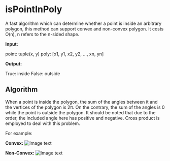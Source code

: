 # isPointInPoly
A fast algorithm which can determine whether a point is inside an arbitrary polygon, this method can support convex and non-convex polygon. 
It costs O(n), n refers to the n-sided shape.

**Input:**

point: tuple(x, y)
poly: [x1, y1, x2, y2, ..., xn, yn]

**Output:**

True: inside
False: outside

## Algorithm
When a point is inside the polygon, the sum of the angles between it and the vertices of the polygon is 2π. On the contrary, the sum of the angles is 0 while the point is outside the polygon. It should be noted that due to the order, the included angle here has positive and negative. Cross product is employed to deal with this problem.

For example:

**Convex:**
![Image text](https://github.com/kernel-Peanut/isPointInPoly/blob/main/convex.png)

**Non-Convex:**
![Image text](https://github.com/kernel-Peanut/isPointInPoly/blob/main/non-convex.png)
